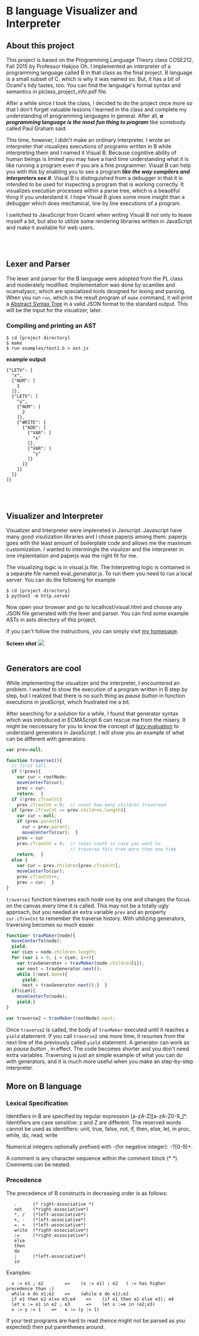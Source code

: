 # B language Visualizer and Interpreter

About this project
-------------------
This project is based on the Programming Language Theory class COSE212, Fall 2015 by Professor Hakjoo Oh. I implemented an interpreter of a programming language called B in that class as the final project. B language is a small subset of C, which is why it was named so. But, it has a bit of Ocaml's tidy tastes, too. You can find the language's formal syntax and semantics in plclass_project_info.pdf file.

After a while since I took the class, I decided to do the project once more so that I don't forget valuable lessons I learned in the class and complete my understanding of programming languages in general. After all, ***a programming language is the most fun thing to program*** like somebody called Paul Graham said.

This time, however, I didn't make an ordinary interpreter. I wrote an interpreter that visualizes executions of programs written in B while interpreting them and I named it Visual B. Because cognitive ability of human beings is limited you may have a hard time understanding what it is like running a program even if you are a fine programmer. Visual B can help you with this by enabling you to see a program ***like the way compilers and interpreters see it***. Visual B is distinguished from a debugger in that it is intended to be used for inspecting a program that is working correctly. It visualizes execution processes within a parse tree, which is a beautiful thing if you understand it. I hope Visual B gives some more insight than a debugger which does mechanical, line by line executions of a program.

I switched to JavaScript from Ocaml when writing Visual B not only to tease myself a bit, but also to utilize some rendering libraries written in JavaScript and make it available for web users.

<br/>
<br/>

Lexer and Parser
-----------------
The lexer and parser for the B language were adopted from the PL class and moderately modified. Implementation was done by ocamllex and ocamalyacc, which are specialized tools designed for lexing and parsing. When you run `run`, which is the result program of `make` command, it will print a <a href="https://en.wikipedia.org/wiki/Abstract_syntax_tree">Abstract Syntax Tree</a> in a valid JSON format to the standard output. This will be the input for the visualizer, later.

### Compiling and printing an AST
```
$ cd [project directory]
$ make
$ run examples/test1.b > ast.js
```

**example output**
```
{"LETV": [
  "x",
  {"NUM": [
    1
  ]},
  {"LETV": [
    "y",
    {"NUM": [
      2
    ]},
    {"WRITE": [
      {"ADD": [
        {"VAR": [
          "x"
        ]},
        {"VAR": [
          "y"
        ]}
      ]}
    ]}
  ]}
]}
```
<br/>
<br/>

Visualizer and Interpreter
------------
Visualizer and Interpreter were impleneted in Javscript. Javascript have many good visulization libraries and I chose paperjs among them. paperjs goes with the least amount of boilerplate code and allows me the maximum customization. I wanted to intermingle the visulizer and the interpreter in one implemtation and paperjs was the right fit for me.

The visualizing logic is in visual.js file. The Interpreting logic is contained in a separate file named eval_generator.js. To run them you need to run a local server. You can do the following for example
```
$ cd [project directory]
$ python3 -m http.server
```
Now open your browser and go to localhost/visual.html and choose any JSON file generated with the lexer and parser. You can find some example ASTs in asts directory of this project.

If you can't follow the instructions, you can simply visit <a href="http://derek-kim.com/static/assets/html/visual.html">my homepage</a>.
</br>

**Screen shot**
<img src="screenshot.png">
<br/>
<br/>

Generators are cool
--------------------
While implementing the visualizer and the interpreter, I encountered an problem. I wanted to show the execution of a program written in B step by step, but I realized that there is no such thing as *pause button* in function executions in javaScript, which frustrated me a bit.

After searching for a solution for a while, I found that generator syntax which was introduced in ECMAScript 6 can rescue me from the misery. It might be neccessary for you to know the concept of <a href="https://en.wikipedia.org/wiki/Lazy_evaluation">lazy evaluation</a> to understand generators in JavaScript. I will show you an example of what can be different with generators.

```javascript
var prev=null;

function traverse1(){
  // first call
  if (!prev){
    var cur = rootNode;
    moveCenterTo(cur);
    prev = cur;
    return;  }
  if (!prev.cTravCnt)
    prev.cTravCnt = 0;  // count how many children traversed
  if (prev.cTravCnt >= prev.children.length){
    var cur = null;
    if (prev.parent){
      cur = prev.parent;
      moveCenterTo(cur);  }
    prev = cur
    prev.cTravCnt = 0;  // reset count in case you want to
                        // traverse this tree more than one time
    return;  }
  else {
    var cur = prev.children[prev.cTravCnt];
    moveCenterTo(cur);
    prev.cTravCnt++;
    prev = cur;  }
}
```

`traverse1` function traverses each node one by one and changes the focus on the canvas every time it is called. This may not be a totally ugly approach, but you needed an extra variable `prev` and an property `cur.cTravCnt` to remember the traverse history. With ultilizing generators, traversing becomes so much easier.

```javascript
function* travMaker(node){
  moveCenterTo(node);
  yield;
  var cLen = node.children.length;
  for (var i = 0; i < cLen; i++){
    var travGenerator = travMaker(node.children[i]);
    var next = travGenerator.next();
    while (!next.done){
      yield;
      next = travGenerator.next();}  }
  if(cLen){
    moveCenterTo(node);
    yield;}
}

var traverse2 = travMaker(rootNode).next;

```
Once `traverse2` is called, the body of `travMaker` executed until it reaches a `yield` statement. If you call `traverse2` one more time, it resumes from the next line of the previously called `yield` statement. A generator can work as an *pause button* , in effect. The code becomes shorter and you don't need extra variables. Traversing is just an simple example of what you can do with generators, and it is much more useful when you make an step-by-step interpreter.


More on B language
------------------

### Lexical Specification
Identifiers in B are specified by regular expression [a-zA-Z][a-zA-Z0-9_]*.
Identifiers are case sensitive: z and Z are different.
The reserved words cannot be used as identifiers: unit, true, false,
  not, if, then, else, let, in proc, while, do, read, write

Numerical integers optionally prefixed with -(for negative integer): -?[0-9]+.

A comment is any character sequence within the comment block (* *).
Comments can be nested.

### Precedence
The precedence of B constructs in decreasing order is as follows:

```
   .      (* right-associative *)
   not    (*right-associative*)
   *, /   (*left-associative*)  
   +, -   (*left-associative*)
   =, <   (*left-associative*)
   write  (*right-associative*)
   :=     (*right-associative*)
   else   
   then
   do
   ;      (*left-associative*)
   in     
```

Examples:
```
  x := e1 ; e2        =>    (x := e1) ; e2   ( := has higher precedence than ;)
  while e do e1;e2    =>    (while e do e1);e2
  if e1 then e2 else e3;e4    =>    (if e1 then e2 else e3); e4
  let x := e1 in e2 ; e3      =>    let x :=e in (e2;e3)
  x := y := 1    =>   x := (y := 1)
```
If your test programs are hard to read (hence might not be parsed as you expected) then
put parentheses around.
